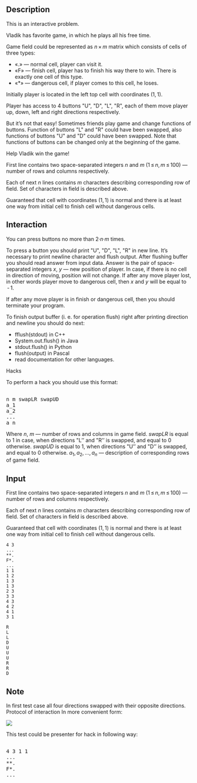 ## Description

<div><p><span class="tex-font-style-bf">This is an interactive problem.</span></p><p>Vladik has favorite game, in which he plays all his free time.</p><p>Game field could be represented as <span class="tex-span"><i>n</i> × <i>m</i></span> matrix which consists of cells of three types: </p><ul> <li> «<span class="tex-font-style-tt">.</span>» — normal cell, player can visit it. </li><li> «<span class="tex-font-style-tt">F</span>» — finish cell, player has to finish his way there to win. There is exactly one cell of this type. </li><li> «<span class="tex-font-style-tt">*</span>» — dangerous cell, if player comes to this cell, he loses. </li></ul><p>Initially player is located in the left top cell with coordinates <span class="tex-span">(1, 1)</span>. </p><p>Player has access to <span class="tex-span">4</span> buttons "<span class="tex-font-style-tt">U</span>", "<span class="tex-font-style-tt">D</span>", "<span class="tex-font-style-tt">L</span>", "<span class="tex-font-style-tt">R</span>", each of them move player up, down, left and right directions respectively.</p><p>But it’s not that easy! Sometimes friends play game and change functions of buttons. Function of buttons "<span class="tex-font-style-tt">L</span>" and "<span class="tex-font-style-tt">R</span>" could have been swapped, also functions of buttons "<span class="tex-font-style-tt">U</span>" and "<span class="tex-font-style-tt">D</span>" could have been swapped. Note that functions of buttons can be changed only at the beginning of the game.</p><p>Help Vladik win the game!</p></div><div class="input-specification"><p>First line contains two space-separated integers <span class="tex-span"><i>n</i></span> and <span class="tex-span"><i>m</i></span> (<span class="tex-span">1 ≤ <i>n</i>, <i>m</i> ≤ 100</span>) — number of rows and columns respectively.</p><p>Each of next <span class="tex-span"><i>n</i></span> lines contains <span class="tex-span"><i>m</i></span> characters describing corresponding row of field. Set of characters in field is described above.</p><p>Guaranteed that cell with coordinates <span class="tex-span">(1, 1)</span> is normal and there is at least one way from initial cell to finish cell without dangerous cells. </p></div><div><h2>Interaction</h2><p>You can press buttons no more than <span class="tex-span">2·<i>n</i>·<i>m</i></span> times.</p><p>To press a button you should print "<span class="tex-font-style-tt">U</span>", "<span class="tex-font-style-tt">D</span>", "<span class="tex-font-style-tt">L</span>", "<span class="tex-font-style-tt">R</span>" in new line. It’s necessary to print newline character and <span class="tex-font-style-tt">flush</span> output. After flushing buffer you should read answer from input data. Answer is the pair of space-separated integers <span class="tex-span"><i>x</i></span>, <span class="tex-span"><i>y</i></span> — new position of player. In case, if there is no cell in direction of moving, position will not change. If after any move player lost, in other words player move to dangerous cell, then <span class="tex-span"><i>x</i></span> and <span class="tex-span"><i>y</i></span> will be equal to <span class="tex-span"> - 1</span>.</p><p>If after any move player is in finish or dangerous cell, then you should terminate your program.</p><p>To finish output buffer (i. e. for operation <span class="tex-font-style-tt">flush</span>) right after printing direction and newline you should do next:</p><ul> <li> <span class="tex-font-style-tt">fflush(stdout)</span> in C++ </li><li> <span class="tex-font-style-tt">System.out.flush()</span> in Java </li><li> <span class="tex-font-style-tt">stdout.flush()</span> in Python </li><li> <span class="tex-font-style-tt">flush(output)</span> in Pascal </li><li> read documentation for other languages. </li></ul><p><span class="tex-font-style-bf">Hacks</span> </p><p>To perform a hack you should use this format:</p><pre class="verbatim"><br>n m swapLR swapUD  <br>a_1  <br>a_2  <br>...  <br>a_n<br></pre> <p>Where <span class="tex-span"><i>n</i></span>, <span class="tex-span"><i>m</i></span>&nbsp;— number of rows and columns in game field. <span class="tex-span"><i>swapLR</i></span> is equal to <span class="tex-span">1</span> in case, when directions "<span class="tex-font-style-tt">L</span>’’ and "<span class="tex-font-style-tt">R</span>’’ is swapped, and equal to <span class="tex-span">0</span> otherwise. <span class="tex-span"><i>swapUD</i></span> is equal to <span class="tex-span">1</span>, when directions "<span class="tex-font-style-tt">U</span>’’ and "<span class="tex-font-style-tt">D</span>’’ is swapped, and equal to <span class="tex-span">0</span> otherwise. <span class="tex-span"><i>a</i><sub class="lower-index">1</sub>, <i>a</i><sub class="lower-index">2</sub>, ..., <i>a</i><sub class="lower-index"><i>n</i></sub></span> — description of corresponding rows of game field.</p></div>

## Input

<p>First line contains two space-separated integers <span class="tex-span"><i>n</i></span> and <span class="tex-span"><i>m</i></span> (<span class="tex-span">1 ≤ <i>n</i>, <i>m</i> ≤ 100</span>) — number of rows and columns respectively.</p><p>Each of next <span class="tex-span"><i>n</i></span> lines contains <span class="tex-span"><i>m</i></span> characters describing corresponding row of field. Set of characters in field is described above.</p><p>Guaranteed that cell with coordinates <span class="tex-span">(1, 1)</span> is normal and there is at least one way from initial cell to finish cell without dangerous cells. </p>





```input1
4 3
...
**.
F*.
...
1 1
1 2
1 3
1 3
2 3
3 3
4 3
4 2
4 1
3 1

```




```output1
R
L
L
D
U
U
U
R
R
D

```



## Note

<p>In first test case all four directions swapped with their opposite directions. Protocol of interaction In more convenient form:</p><p><img class="tex-graphics" src="file://wYCquxIg.png" style="max-width: 100.0%;max-height: 100.0%;"></p><p>This test could be presenter for hack in following way: </p><pre class="verbatim"><br>4 3 1 1<br>...<br>**.<br>F*.<br>...<br></pre>
